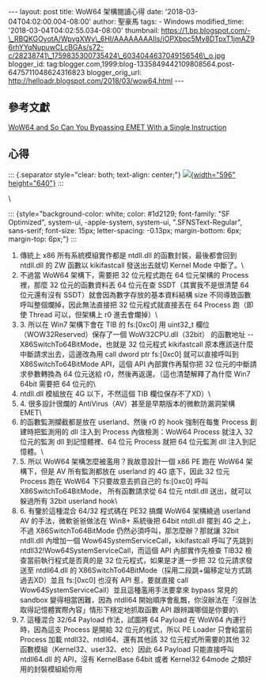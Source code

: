 \-\-- layout: post title: WoW64 架構閱讀心得 date:
\'2018-03-04T04:02:00.004-08:00\' author: 聖豪馬 tags: - Windows
modified\_time: \'2018-03-04T04:02:55.034-08:00\' thumbnail:
https://1.bp.blogspot.com/-\_RBQKGOyotA/WpvgXWv\_6HI/AAAAAAAAIls/iOPXbpc5My8DTpxT1jmAZ96rhYYqNupuwCLcBGAs/s72-c/28238741\_1759835300735424\_6034044637049156546\_o.jpg
blogger\_id:
tag:blogger.com,1999:blog-1335849442109808564.post-6475711048624316823
blogger\_orig\_url: http://helloadr.blogspot.com/2018/03/wow64.html
\-\--

參考文獻
--------

<div>

[WoW64 and So Can You Bypassing EMET With a Single
Instruction](https://duo.com/assets/pdf/wow-64-and-so-can-you.pdf)

</div>

心得
----

::: {.separator style="clear: both; text-align: center;"}
[![](https://1.bp.blogspot.com/-_RBQKGOyotA/WpvgXWv_6HI/AAAAAAAAIls/iOPXbpc5My8DTpxT1jmAZ96rhYYqNupuwCLcBGAs/s640/28238741_1759835300735424_6034044637049156546_o.jpg){width="596"
height="640"}](https://1.bp.blogspot.com/-_RBQKGOyotA/WpvgXWv_6HI/AAAAAAAAIls/iOPXbpc5My8DTpxT1jmAZ96rhYYqNupuwCLcBGAs/s1600/28238741_1759835300735424_6034044637049156546_o.jpg)
:::

<div>

\

</div>

::: {style="background-color: white; color: #1d2129; font-family: "SF Optimized", system-ui, -apple-system, system-ui, ".SFNSText-Regular", sans-serif; font-size: 15px; letter-spacing: -0.13px; margin-bottom: 6px; margin-top: 6px;"}
:::

1.  傳統上 x86 所有系統模組實作都是 ntdll.dll 的函數封裝，最後都會回到
    ntdll.dll 的 ZW 函數以 kikifastcall 發送出去就切 Kernel Mode
    中斷了。\
2.  不過當 WoW64 架構下，需要把 32 位元程式跑在 64 位元架構的 Process
    裡，那麼 32 位元的函數資料丟 64 位元在查 SSDT（其實我不是很清楚 64
    位元還有沒有 SSDT）就會因為數字存放的基本資料結構 size
    不同導致函數呼叫整個爛掉，因此無法直接把 32 位元程式就直接丟在 64
    Process 跑（即使 Thread 可以，但架構上 r0 進去會爛掉）\
3.  3\. 所以在 Win7 架構下會在 TIB 的 fs:\[0xc0\] 用 uint32\_t
    欄位（WOW32Reserved）保存了一個 WoW32CPU.dll（32bit） 的函數地址 \--
    X86SwitchTo64BitMode，也就是 32 位元程式 kikifastcall
    原本應該送什麼中斷請求出去，這邊改為用 call dword ptr fs:\[0xc0\]
    就可以直接呼叫到 X86SwitchTo64BitMode API，這個 API 內部實作再幫你把 32
    位元的中斷請求參數轉換為 64 位元送給
    r0，然後再返還。（這也清楚解釋了為什麼 Win7 64bit 需要把 64 位元的\
4.  ntdll.dll 模組放在 4G 以下，不然這個 TIB 欄位保存不了XD）\
5.  4\. 很多設計很爛的 AntiVirus（AV）甚至是早期版本的微軟防漏洞架構 EMET\
6.  的函數監測攔截都是放在 userland、然後 r0 的 hook 強制在每隻 Process
    創建時把監測用的 dll 注入到 Process 內做檢測：WoW64 Process 就注入
    32 位元的監測 dll 到記憶體裡、64 位元 Process 就把 64 位元監測 dll
    注入到記憶體。\
7.  5\. 所以 WoW64 架構怎麼被濫用？我故意設計一個 x86 PE 跑在 WoW64
    架構下，但是 AV 所有監測都放在 userland 的 4G 底下，因此 32 位元 Process
    跑在 WoW64 下只要故意去抓自己的 fs:\[0xc0\] 呼叫 X86SwitchTo64BitMode，
    所有函數請求從 64 位元 ntdll.dll 送出，就可以躲過所有 32bit userland
    hook\
8.  6\. 有鑒於這種混合 64/32 程式碼在 PE32 搞爛 WoW64 架構繞過 userland AV
    的手法，微軟爸爸做法在 Win8+ 系統後把 64bit ntdll.dll 擺到 4G 之上，不過
    X86SwitchTo64BitMode 仍然必須呼叫，那怎麼辦？那就讓 32bit ntdll.dll
    內增加一個 Wow64SystemServiceCall，kikifastcall 呼叫了先跳到
    ntdll32!Wow64SystemServiceCall，而這個 API 內部實作先檢查 TIB32
    檢查當前執行程式是否真的是 32 位元程式，如果是才進一步把 32
    位元請求發送至 ntdll64.dll 的
    X86SwitchTo64BitMode（採用二段跳+偏移定址方式跳過去XD）並且 fs:\[0xc0\]
    也沒有 API 惹，要就直接 call
    Wow64SystemServiceCall）並且這種濫用手法要拿來 bypass 常見的 sandbox
    變得相當困難，因為 ntdll64
    開始順序會亂飄，你沒辦法在「沒辦法取得記憶體實際內容」情形下穩定地抓取函數
    API 跟辨識哪個是你要的\
9.  7\. 這種混合 32/64 Payload 作法，試圖將 64 Payload 在 WoW64
    內運行時，因為這支 Process 是開給 32 位元的程式，所以 PE Loader
    只會給當前 Process 加載 ntdll32、ntdll64、還有其他該 32
    位元程式所需要的其他 32 函數模組（Kernel32、user32、etc）因此 64 Payload
    只能直接呼叫 ntdll64.dll 的 API，沒有 KernelBase 64bit 或者 Kernel32
    64mode 之類好用的封裝模組給你用
